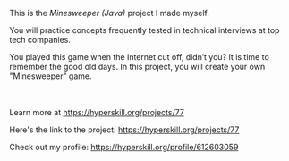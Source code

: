 This is the *Minesweeper (Java)* project I made myself.


<div><div class="alert alert-primary">You will practice concepts frequently tested in technical interviews at top tech companies.</div>

<p>You played this game when the Internet cut off, didn’t you? It is time to remember the good old days. In this project, you will create your own "Minesweeper" game.</p>
</div><br/><br/>Learn more at <a href="https://hyperskill.org/projects/77?utm_source=ide&utm_medium=ide&utm_campaign=ide&utm_content=project-card">https://hyperskill.org/projects/77</a>

Here's the link to the project: https://hyperskill.org/projects/77

Check out my profile: https://hyperskill.org/profile/612603059